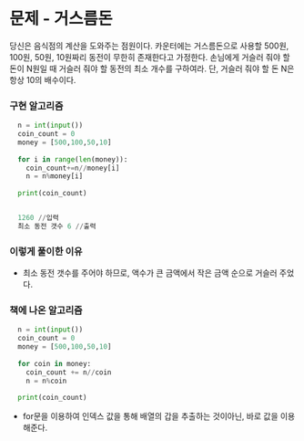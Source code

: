 # 문제 - 거스름돈 

당신은 음식점의 계산을 도와주는 점원이다. 카운터에는 거스름돈으로 사용할 500원, 100원, 50원, 10원짜리 동전이 무한히 존재한다고 가정한다. 손님에게 거슬러 줘야 할 돈이 N원일 때 거슬러 줘야 할 동전의 최소 개수를 구하여라.
단, 거슬러 줘야 할 돈 N은 항상 10의 배수이다.


### 구현 알고리즘 

```python
  n = int(input())
  coin_count = 0
  money = [500,100,50,10]
  
  for i in range(len(money)):
    coin_count+=n//money[i]
    n = n%money[i]
    
  print(coin_count)
```

```python

  1260 //입력
  최소 동전 갯수 6 //출력 
```

### 이렇게 풀이한 이유

- 최소 동전 갯수를 주어야 하므로, 액수가 큰 금액에서 작은 금액 순으로 거슬러 주었다.


### 책에 나온 알고리즘

```python
  n = int(input())
  coin_count = 0
  money = [500,100,50,10]
  
  for coin in money:
    coin_count += n//coin
    n = n%coin
  
  print(coin_count)
```

- for문을 이용하여 인덱스 값을 통해 배열의 갑을 추출하는 것이아닌, 바로 값을 이용해준다. 
